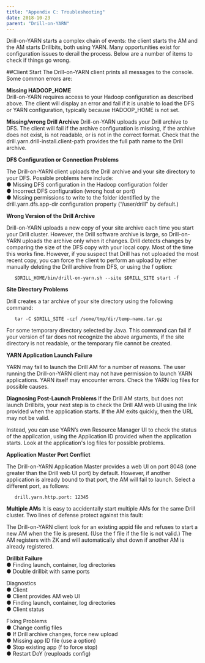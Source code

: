 ```yaml
---
title: "Appendix C: Troubleshooting"
date: 2018-10-23
parent: "Drill-on-YARN"
---  
```


Drill-on-YARN starts a complex chain of events: the client starts the AM and the AM starts
Drillbits, both using YARN. Many opportunities exist for configuration issues to derail the
process. Below are a number of items to check if things go wrong.  

##Client Start
The Drill-on-YARN client prints all messages to the console. Some common errors are:  

**Missing HADOOP_HOME**    
Drill-on-YARN requires access to your Hadoop configuration as described above. The client will
display an error and fail if it is unable to load the DFS or YARN configuration, typically because
HADOOP_HOME is not set.  

**Missing/wrong Drill Archive**
Drill-on-YARN uploads your Drill archive to DFS. The client will fail if the archive configuration is missing, if the archive does not exist, is not readable, or is not in the correct format. Check that the drill.yarn.drill-install.client-path provides the full path name to the Drill archive.  

**DFS Configuration or Connection Problems**  

The Drill-on-YARN client uploads the Drill archive and your site directory to your DFS. Possible
problems here include:  
● Missing DFS configuration in the Hadoop configuration folder  
● Incorrect DFS configuration (wrong host or port)  
● Missing permissions to write to the folder identified by the drill.yarn.dfs.app-dir configuration property (“/user/drill” by default.)  

**Wrong Version of the Drill Archive**  

Drill-on-YARN uploads a new copy of your site archive each time you start your Drill cluster.
However, the Drill software archive is large, so Drill-on-YARN uploads the archive only when it
changes. Drill detects changes by comparing the size of the DFS copy with your local copy.
Most of the time this works fine. However, if you suspect that Drill has not uploaded the most 
recent copy, you can force the client to perform an upload by either manually deleting the Drill
archive from DFS, or using the f option:  

       $DRILL_HOME/bin/drill-on-yarn.sh --site $DRILL_SITE start -f  

**Site Directory Problems**  

Drill creates a tar archive of your site directory using the following command:  

       tar -C $DRILL_SITE -czf /some/tmp/dir/temp-name.tar.gz  

For some temporary directory selected by Java. This command can fail if your version of tar
does not recognize the above arguments, if the site directory is not readable, or the temporary
file cannot be created.  

**YARN Application Launch Failure**  

YARN may fail to launch the Drill AM for a number of reasons. The user running the
Drill-on-YARN client may not have permission to launch YARN applications. YARN itself may
encounter errors. Check the YARN log files for possible causes.  

**Diagnosing Post-Launch Problems**
If the Drill AM starts, but does not launch Drillbits, your next step is to check the Drill AM web UI using the link provided when the application starts. If the AM exits quickly, then the URL may
not be valid. 

Instead, you can use YARN’s own Resource Manager UI to check the status of the application,
using the Application ID provided when the application starts. Look at the application's log files
for possible problems.  

**Application Master Port Conflict**  

The Drill-on-YARN Application Master provides a web UI on port 8048 (one greater than the Drill
web UI port) by default. However, if another application is already bound to that port, the AM will
fail to launch. Select a different port, as follows:  

       drill.yarn.http.port: 12345

**Multiple AMs**
It is easy to accidentally start multiple AMs for the same Drill cluster. Two lines of defense
protect against this fault:  

The Drill-on-YARN client look for an existing appid file and refuses to start a new AM when the
file is present. (Use the f file if the file is not valid.) The AM registers with ZK and will automatically shut down if another AM is already registered. 


**Drillbit Failure**  
● Finding launch, container, log directories  
● Double drillbit with same ports  
  
Diagnostics  
● Client  
● Client provides AM web UI  
● Finding launch, container, log directories  
● Client status  

Fixing Problems  
● Change config files  
● If Drill archive changes, force new upload  
● Missing app ID file (use a option)  
● Stop existing app (f to force stop)  
● Restart DoY (reuploads config)

